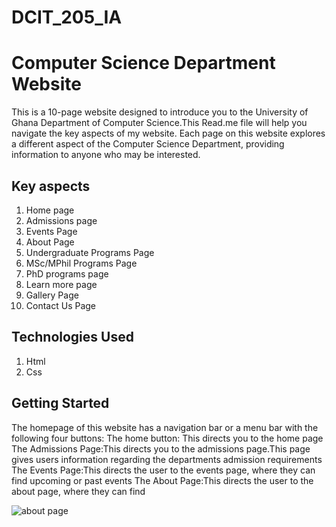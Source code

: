 # DCIT_205_IA
#  Computer Science Department Website
This is a 10-page website designed to introduce you to the  University of Ghana Department of Computer Science.This Read.me file will help you navigate the key aspects of my website.
Each page on this website explores a different aspect of the Computer Science Department, providing information to anyone who may be interested.

## Key aspects
1. Home page
2. Admissions page 
3. Events Page
4. About Page
5. Undergraduate Programs Page
6. MSc/MPhil Programs Page
7. PhD programs page
8. Learn more page
9. Gallery Page
10. Contact Us Page
    
## Technologies Used
1. Html
2. Css
   
## Getting Started
The homepage of this website has a navigation bar or a menu bar with the following four buttons:
The home button: This directs you to the home page 
The Admissions Page:This directs you to the admissions page.This page gives users information regarding the departments admission requirements
The Events Page:This directs the user to the events page, where they can find upcoming or past events 
The About Page:This directs the user to the about page, where they can find 



















![about page ](https://github.com/Charles-AM/DCIT_205_IA/assets/108084320/ea0e3648-62d5-4cdb-ad3c-db97b6964c08)
